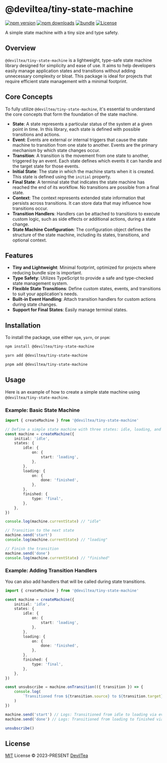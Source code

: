 # @deviltea/tiny-state-machine

[![npm version][npm-version-src]][npm-version-href]
[![npm downloads][npm-downloads-src]][npm-downloads-href]
[![bundle][bundle-src]][bundle-href]
[![License][license-src]][license-href]

A simple state machine with a tiny size and type safety.

## Overview

`@deviltea/tiny-state-machine` is a lightweight, type-safe state machine library designed for simplicity and ease of use. It aims to help developers easily manage application states and transitions without adding unnecessary complexity or bloat. This package is ideal for projects that require efficient state management with a minimal footprint.

## Core Concepts

To fully utilize `@deviltea/tiny-state-machine`, it's essential to understand the core concepts that form the foundation of the state machine.

- **State**: A state represents a particular status of the system at a given point in time. In this library, each state is defined with possible transitions and actions.
- **Event**: Events are external or internal triggers that cause the state machine to transition from one state to another. Events are the primary mechanism by which state changes occur.
- **Transition**: A transition is the movement from one state to another, triggered by an event. Each state defines which events it can handle and the target state for those events.
- **Initial State**: The state in which the machine starts when it is created. This state is defined using the `initial` property.
- **Final State**: A terminal state that indicates the state machine has reached the end of its workflow. No transitions are possible from a final state.
- **Context**: The context represents extended state information that persists across transitions. It can store data that may influence how transitions occur.
- **Transition Handlers**: Handlers can be attached to transitions to execute custom logic, such as side effects or additional actions, during a state change.
- **State Machine Configuration**: The configuration object defines the structure of the state machine, including its states, transitions, and optional context.

## Features

- **Tiny and Lightweight**: Minimal footprint, optimized for projects where reducing bundle size is important.
- **Type Safety**: Utilizes TypeScript to provide a safe and type-checked state management system.
- **Flexible State Transitions**: Define custom states, events, and transitions to suit your application's needs.
- **Built-in Event Handling**: Attach transition handlers for custom actions during state changes.
- **Support for Final States**: Easily manage terminal states.

## Installation

To install the package, use either `npm`, `yarn`, or `pnpm`:

```bash
npm install @deviltea/tiny-state-machine
```

```bash
yarn add @deviltea/tiny-state-machine
```

```bash
pnpm add @deviltea/tiny-state-machine
```

## Usage

Here is an example of how to create a simple state machine using `@deviltea/tiny-state-machine`.

### Example: Basic State Machine

```typescript
import { createMachine } from '@deviltea/tiny-state-machine'

// Define a simple state machine with three states: idle, loading, and finished
const machine = createMachine({
	initial: 'idle',
	states: {
		idle: {
			on: {
				start: 'loading',
			},
		},
		loading: {
			on: {
				done: 'finished',
			},
		},
		finished: {
			type: 'final',
		},
	},
})

console.log(machine.currentState) // "idle"

// Transition to the next state
machine.send('start')
console.log(machine.currentState) // "loading"

// Finish the transition
machine.send('done')
console.log(machine.currentState) // "finished"
```

### Example: Adding Transition Handlers

You can also add handlers that will be called during state transitions.

```typescript
import { createMachine } from '@deviltea/tiny-state-machine'

const machine = createMachine({
	initial: 'idle',
	states: {
		idle: {
			on: {
				start: 'loading',
			},
		},
		loading: {
			on: {
				done: 'finished',
			},
		},
		finished: {
			type: 'final',
		},
	},
})

const unsubscribe = machine.onTransition(({ transition }) => {
	console.log(
		`Transitioned from ${transition.source} to ${transition.target} via event '${transition.event}'`
	)
})

machine.send('start') // Logs: Transitioned from idle to loading via event 'start'
machine.send('done') // Logs: Transitioned from loading to finished via event 'done'

unsubscribe()
```

## License

[MIT](./LICENSE) License © 2023-PRESENT [DevilTea](https://github.com/DevilTea)

<!-- Badges -->

[npm-version-src]: https://img.shields.io/npm/v/@deviltea/tiny-state-machine?style=flat&colorA=080f12&colorB=1fa669
[npm-version-href]: https://npmjs.com/package/@deviltea/tiny-state-machine
[npm-downloads-src]: https://img.shields.io/npm/dm/@deviltea/tiny-state-machine?style=flat&colorA=080f12&colorB=1fa669
[npm-downloads-href]: https://npmjs.com/package/@deviltea/tiny-state-machine
[bundle-src]: https://img.shields.io/bundlephobia/minzip/@deviltea/tiny-state-machine?style=flat&colorA=080f12&colorB=1fa669&label=minzip
[bundle-href]: https://bundlephobia.com/result?p=@deviltea/tiny-state-machine
[license-src]: https://img.shields.io/github/license/DevilTea/tiny-state-machine.svg?style=flat&colorA=080f12&colorB=1fa669
[license-href]: https://github.com/DevilTea/tiny-state-machine/blob/main/LICENSE
